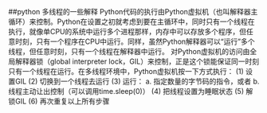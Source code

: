 ##python 多线程的一些解释
 Python代码的执行由Python虚拟机（也叫解释器主循环）来控制。Python在设置之初就考虑到要在主循环中，同时只有一个线程在执行，就像单CPU的系统中运行多个进程那样，内存中可以存放多个程序，但任意时刻，只有一个程序在CPU中运行。同样，虽然Python解释器可以“运行”多个线程，但任意时刻，只有一个线程在解释器中运行。
        对Python虚拟机的访问由全局解释器锁（global interpreter lock，GIL）来控制，正是这个锁能保证同一时刻只有一个线程在运行。在多线程环境中，Python虚拟机按一下方式执行：
        (1) 设置GIL
        (2) 切换到一个线程去运行
        (3) 运行：
                 a. 指定数量的字节码的指令，或者
                 b. 线程主动让出控制（可以调用time.sleep(0)）
        (4) 把线程设置为睡眠状态
        (5) 解锁GIL
        (6) 再次重复以上所有步骤
        
##
